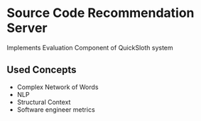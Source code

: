 # Source Code Recommendation Server

Implements Evaluation Component of QuickSloth system

## Used Concepts

* Complex Network of Words
* NLP
* Structural Context
* Software engineer metrics
